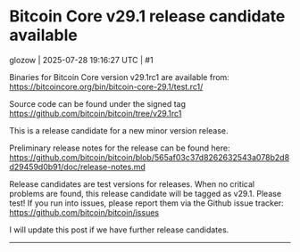 # Bitcoin Core v29.1 release candidate available

glozow | 2025-07-28 19:16:27 UTC | #1

Binaries for Bitcoin Core version v29.1rc1 are available from:
https://bitcoincore.org/bin/bitcoin-core-29.1/test.rc1/

Source code can be found under the signed tag
https://github.com/bitcoin/bitcoin/tree/v29.1rc1 

This is a release candidate for a new minor version release.

Preliminary release notes for the release can be found here:
https://github.com/bitcoin/bitcoin/blob/565af03c37d8262632543a078b2d8d29459d0b91/doc/release-notes.md 

Release candidates are test versions for releases. When no critical problems are found, this release candidate will be tagged as v29.1.
Please test! If you run into issues, please report them via the Github issue tracker: https://github.com/bitcoin/bitcoin/issues

I will update this post if we have further release candidates.

-------------------------

